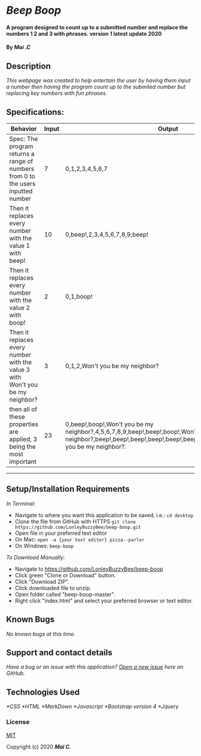 # _Beep Boop_

####  A program designed to count up to a submitted number and replace the numbers 1 2 and 3 with phrases. version 1 latest update 2020 

#### By _**Mai .C**_




## Description

_This webpage was created to help entertain the user by having them input a number then having the program count up to the submited number but replacing key numbers with fun phrases._

## Specifications:
| Behavior | Input | Output |
|---|---|---|
| Spec: The program returns a range of numbers from 0 to the users inputted number | 7 | 0,1,2,3,4,5,6,7 |
| Then it replaces every number with the value 1 with beep! | 10 | 0,beep!,2,3,4,5,6,7,8,9,beep!  |
| Then it replaces every number with the value 2 with boop!| 2 | 0,1,boop!|
|Then it replaces every number with the value 3 with Won't you be my neighbor?| 3 | 0,1,2,Won't you be my neighbor?
| then all of these properties are applied, 3 being the most important | 23  | 0,beep!,boop!,Won't you be my neighbor?,4,5,6,7,8,9,beep!,beep!,boop!,Won't you be my neighbor?,beep!,beep!,beep!,beep!,beep!,beep!,boop!,boop!,boop!,Won't you be my neighbor?.|
---

## Setup/Installation Requirements
_In Terminal:_

* Navigate to where you want this application to be saved, i.e.:
```cd desktop```
* Clone the file from GitHub with HTTPS
```git clone https://github.com/LonleyBuzzyBee/beep-boop.git```
* Open file in your preferred text editor
* On Mac: ```open -a {your text editor} pizza--parlor```
* On Windows: ```beep-boop```

_To Download Manually:_

* Navigate to https://github.com/LonleyBuzzyBee/beep-boop
* Click green "Clone or Download" button.
* Click "Download ZIP".
* Click downloaded file to unzip.
* Open folder called "beep-boop-master".
* Right click "index.html" and select your preferred browser or text editor.

## Known Bugs

_No known bugs at this time._

## Support and contact details

_Have a bug or an issue with this application? [Open a new issue](https://github.com/LonleyBuzzyBee/beep-boop/issues) here on GitHub._

## Technologies Used

_*CSS_
_*HTML_
_*MarkDown_
_*Javascript_
_*Bootstrap version 4_
_*Jquery_


### License

[MIT](https://choosealicense.com/licenses/mit/)

Copyright (c) 2020 **_Mai C._**